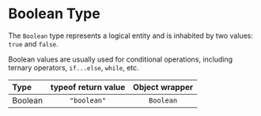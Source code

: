 # Boolean Type

The `Boolean` type represents a logical entity and is inhabited by two values: `true` and `false`.

Boolean values are usually used for conditional operations, including ternary operators, `if...else`, `while`, etc.


| Type              | typeof return value | Object wrapper |
| :---------------- | :-----------------: | :------------: |
| Boolean           | `"boolean"`   	  | `Boolean` 	   |